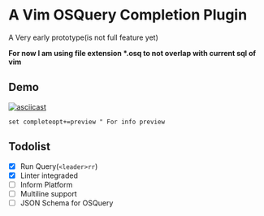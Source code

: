 # A Vim OSQuery Completion Plugin

A Very early prototype(is not full feature yet)

__For now I am using file extension *.osq to not overlap with current sql of vim__

## Demo

[![asciicast](https://asciinema.org/a/120744.png)](https://asciinema.org/a/120744)


```vim
set completeopt+=preview " For info preview

```

## Todolist
- [X] Run Query(`<leader>rr`)
- [X] Linter integraded
- [ ] Inform Platform
- [ ] Multiline support
- [ ] JSON Schema for OSQuery
